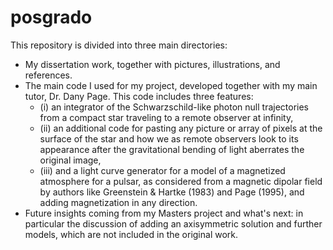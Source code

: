 # posgrado

This repository is divided into three main directories:

- My dissertation work, together with pictures, illustrations, and references.
- The main code I used for my project, developed together with my main tutor, Dr. Dany Page. This code includes three features:
  - (i) an integrator of the Schwarzschild-like photon null trajectories from a compact star traveling to a remote observer at infinity,
  - (ii) an additional code for pasting any picture or array of pixels at the surface of the star and how we as remote observers look to its appearance after the gravitational bending of light aberrates the original image,
  -  (iii) and a light curve generator for a model of a magnetized atmosphere for a pulsar, as considered from a magnetic dipolar field by authors like Greenstein & Hartke (1983) and Page (1995), and adding magnetization in any direction.
- Future insights coming from my Masters project and what's next: in particular the discussion of adding an axisymmetric solution and further models, which are not included in the original work.
